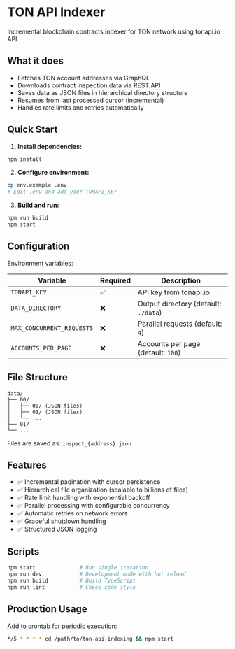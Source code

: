 # TON API Indexer

Incremental blockchain contracts indexer for TON network using tonapi.io API.

## What it does

- Fetches TON account addresses via GraphQL
- Downloads contract inspection data via REST API  
- Saves data as JSON files in hierarchical directory structure
- Resumes from last processed cursor (incremental)
- Handles rate limits and retries automatically

## Quick Start

1. **Install dependencies:**
```bash
npm install
```

2. **Configure environment:**
```bash
cp env.example .env
# Edit .env and add your TONAPI_KEY
```

3. **Build and run:**
```bash
npm run build
npm start
```

## Configuration

Environment variables:

| Variable | Required | Description |
|----------|----------|-------------|
| `TONAPI_KEY` | ✅ | API key from tonapi.io |
| `DATA_DIRECTORY` | ❌ | Output directory (default: `./data`) |
| `MAX_CONCURRENT_REQUESTS` | ❌ | Parallel requests (default: `4`) |
| `ACCOUNTS_PER_PAGE` | ❌ | Accounts per page (default: `100`) |

## File Structure

```
data/
├── 00/
│   ├── 00/ (JSON files)
│   ├── 01/ (JSON files)
│   └── ...
├── 01/
└── ...
```

Files are saved as: `inspect_{address}.json`

## Features

- ✅ Incremental pagination with cursor persistence
- ✅ Hierarchical file organization (scalable to billions of files)
- ✅ Rate limit handling with exponential backoff
- ✅ Parallel processing with configurable concurrency
- ✅ Automatic retries on network errors
- ✅ Graceful shutdown handling
- ✅ Structured JSON logging

## Scripts

```bash
npm start              # Run single iteration
npm run dev            # Development mode with hot reload
npm run build          # Build TypeScript
npm run lint           # Check code style
```

## Production Usage

Add to crontab for periodic execution:
```bash
*/5 * * * * cd /path/to/ton-api-indexing && npm start
``` 